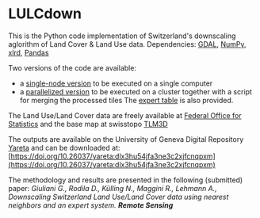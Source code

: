 # LULCdown
This is the Python code implementation of Switzerland's downscaling aglorithm of Land Cover & Land Use data.
Dependencies: [GDAL](https://gdal.org), [NumPy](https://numpy.org), [xlrd](https://github.com/python-excel/xlrd), [Pandas](https://pandas.pydata.org)

Two versions of the code are available:
- a [single-node version](single) to be executed on a single computer
- a [parallelized version](parallel) to be executed on a cluster together with a script for merging the processed tiles
The [expert table](expert_table_72cat_v4.xls) is also provided.

The Land Use/Land Cover data are freely available at [Federal Office for Statistics](https://www.bfs.admin.ch/bfs/fr/home/statistiques/espace-environnement/enquetes/area.html) and the base map at swisstopo [TLM3D](https://www.swisstopo.admin.ch/en/geodata/landscape/tlm3d.html)

The outputs are available on the University of Geneva Digital Repository [Yareta](https://yareta.unige.ch/) and can be downloaded at: [https://doi.org/10.26037/yareta:dlx3hu54jfa3ne3c2xjfcnqpxm](https://doi.org/10.26037/yareta:dlx3hu54jfa3ne3c2xjfcnqpxm)

The methodology and results are presented in the following (submitted) paper:
*Giuliani G., Rodila D., Külling N., Maggini R., Lehmann A., Downscaling Switzerland Land Use/Land Cover data using nearest neighbors and an expert system. **Remote Sensing***
